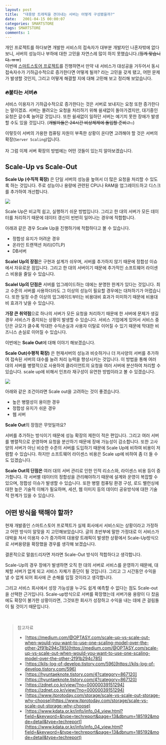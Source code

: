 ```yaml
---
layout: post
title:  "대용량 트래픽을 견뎌내는 서버는 어떻게 구성됐을까?"
date:   2001-04-15 00:00:07
categories: SMARTSTORE
tags: SMARTSTORE
comments: 1
---
```


개인 프로젝트를 하다보면 개발한 서비스의 접속자가 대부분 개발자인 나혼자밖에 없다보니, 서버의 성능이나 부하에 대한 고민을 자연스레 많이 하지 못했습니다.(~~핑계 맞습니다. ㅠㅠ~~)<br> 
이번에 [스마트스토어 프로젝트](https://github.com/f-lab-edu/smart-store)를 진행하면서 만약 내 서비스가 대성공을 거두어서 동시 접속자수가 기하급수적으로 증가한다면 어떻게 될까? 라는
고민을 갖게 됐고, 어떤 문제가 발생할 것인지, 그리고 어떻게 해결할 지에 대해 고민해 보고 정리해 보았습니다. 
<br>  

### 🔥불타는 서버🔥
서비스 이용자가 기하급수적으로 증가한다는 것은 서버로 보내지는 요청 또한 증가한다는 말이겠죠. 서버는 몰려오는 요청을 처리하기 위해 쉴새없이 돌아가겠지만, 대기중인 요청은 갈수록 늘어갈 것입니다. 
또한 쉴새없이 일하던 서버는 예기치 못한 장애가 발생할 수도 있을 것입니다. (~~개발자들은 24시간 비상체제에 돌입할 준비ㄹ..~~) <br>

이렇듯이 서버의 가용한 컴퓨팅 자원이 부족한 상황이 온다면 고려해야 할 것은 서버의 확장(`Server Scaling`)입니다. <br>  
자 그럼 이제 서버 확장의 방법에는 어떤 것들이 있는지 알아보겠습니다. 



## Scale-Up vs Scale-Out

__Scale Up (수직적 확장)__ 은 단일 서버의 성능을 높여서 더 많은 요청을 처리할 수 있도록 하는 것입니다. 주로 성능이나 용량에 관련된 CPU나 RAM을 업그레이드하고 디스크를 추가하여 개선합니다.  

<p style="align:center;">
  <img src="https://user-images.githubusercontent.com/37571052/121654195-6f100680-cad8-11eb-873e-4805a92eb06c.png">
</p>  
Scale Up은 비교적 쉽고, 실행하기 쉬운 방법입니다. 그리고 한 대의 서버가 모든 데이터를 처리하기 때문에 데이터 갱신이 빈번히 일어나는 경우에 적합합니다. 

아래과 같은 경우 Scale Up을 진행하기에 적합하다고 볼 수 있습니다. 

- 정합성 유지가 어려운 경우
- 온라인 트랜잭션 처리(OTLP)
- DB서버

**Scalel Up의 장점**은 구현과 설계가 쉬우며,  서버를 추가하지 않기 때문에 정합성 이슈에서 자유로운 점입니다. 그리고 한 대의 서버이기 때문에 추가적인 소프트웨어 라이센스 비용을 줄일 수 있습니다.  

**Scalel Up의 단점은** 서버를 업그레이드하는 데에는 분명한 한계가 있다는 것입니다. 최고 수준의 서버를 사용하더라도 그 이상의 성능이 필요할 경우에는 대처하기가 어렵습니다. 또한 일정 수준 이상의 업그레이드부터는 비용대비 효과가 미미하기 때문에 비용대비 효과가 낮을 수 있습니다.  

**가장 큰 취약점**으로 하나의 서버가 모든 요청을 처리하기 때문에 한 서버에 문제가 생길경우 서비스가 중지되는 상황이 발생할 수 있습니다. 서비스 기업에게 있어서 서비스 중단은 규모가 클수록 막대한 수익손실과 사용자 이탈로 이어질 수 있기 때문에 막대한 비즈니스 손실로 이어질 수 있습니다. 

 

이번에는 **Scale Out**에 대해 이야기 해보겠습니다.

__Scale Out(수평적 확장)__ 은 현재서버의 성능과 비슷하거나 더 저사양의 서버를 추가하여 접속된 서버의 대수를 늘려 처리 능력을 향상시키는 것입니다. 이 방법을 통해 여러 대의 서버를 병렬적으로 사용하여 클라이언트의 요청을 여러 서버에 분산하여 처리할 수 있습니다. scale up에 비해서 인프라 재구성이 유연한 방법이라고 볼 수 있겠습니다. 
<p style="align:center;"><img src="https://user-images.githubusercontent.com/37571052/121654557-cf9f4380-cad8-11eb-9396-6cb616df46cf.png"></p>  
 
아래와 같은 조건이라면 Scale out을 고려하는 것이 좋겠습니다. 

- 높은 병렬성이 용이한 경우
- 정합성 유지가 쉬운 경우
- 웹 서버

**Scale Out**의 장점은 무엇일까요?

서버를 추가하는 방식이기 때문에 성능 확장의 제한이 적은 편입니다.  그리고 여러 서버를 병렬적으로 운영하며 요청을 분산하기 때문에 장애 가능성이 감소합니다. 또한 고사양의 서버가 아닌 비슷한 수준의 서버를 도입하기 때문에 Scale Up에 비하여 비용이 저렴할 수 있습니다. 하지만 소프트웨어 라이센스 비용은 Scale up에 비하여 좀 더 들 수도 있겠습니다.

**Scale Out의 단점은** 여러 대의 서버 관리로 인한 인적 리소스와, 라이센스 비용 등이 증가합니다.  각 서버별 데이터의 정합성을 관리해야하기 때문에 설계와 운영이 복잡할 수 있으며, 정합성 이슈가 발생할 수 있습니다. 또한 병렬 컴퓨팅 환경 구성, 로드 밸런싱에 대한 높은 기술적 이해가 필요하며, 세션, 웹 이미지 등의 데이터 공유방식에 대한 기술적 한계가 있을 수 있습니다. 

## **어떤 방식을 택해야 할까?**

 현재 개발중인 스마트스토어 프로젝트가 실제 회사에서 서비스되는 상황이라고 가정하고 어떤 방식이 알맞을 지 고민해보았습니다. 글의 초반부에 말한 가정대로 이 서비스가 대박을 쳐서 이용자 수가 증가하여 대용량 트래픽이 발생한 상황에서 Scale-Up방식으로 서버용량을 확장했을 경우를 생각해 보겠습니다. 

 결론적으로 말씀드리자면 저라면 Scale-Out 방식이 적합하다고 생각합니다. 

Scale-Up의 경우 장애가 발생하면 오직 한 대의 서버로 서비스를 운영하기 때문에, 대체할 서버가 없게 되고 서비스 자체가 중단이 될 것입니다. 그리고  그 시간동안 수익을 낼 수 없게 되어 회사에 큰 손해를 입힐 것이라고 생각합니다. 

 그리고 서비스 회사에서 성장 가능성을 누구도 쉽게 예측할 수 없다는 점도 Scale-out을 선택한 근거입니다. Scale-up방식으로 서버를 확장했는데 서버가용 용량이 다 찼음에도 확장이 불가한 상황이라면, 그것또한 회사가 성장하고 수익을 내는 데에 큰 걸림돌이 될 것이기 때문입니다. 
 <br> <br> <br> 
 
 >참고자료
 >- [https://medium.com/@OPTASY.com/scale-up-vs-scale-out-when-would-you-want-to-use-one-scaling-model-over-the-other-2f91b294c785](https://medium.com/@OPTASY.com/scale-up-vs-scale-out-when-would-you-want-to-use-one-scaling-model-over-the-other-2f91b294c785)
 >- [https://kils-log-of-develop.tistory.com/596](https://kils-log-of-develop.tistory.com/596)
 >- [https://hyuntaeknote.tistory.com/4?category=867120](https://hyuntaeknote.tistory.com/4?category=867120)
 >- [https://zdnet.co.kr/view/?no=00000039151294](https://zdnet.co.kr/view/?no=00000039151294)
 >- [https://www.itprotoday.com/storage/scale-vs-scale-out-storage-why-choose](https://www.itprotoday.com/storage/scale-vs-scale-out-storage-why-choose)
 >- [https://www.kdata.or.kr/info/info_04_view.html?field=&keyword=&type=techreport&page=13&dbnum=185192&mode=detail&type=techreport](https://www.kdata.or.kr/info/info_04_view.html?field=&keyword=&type=techreport&page=13&dbnum=185192&mode=detail&type=techreport)
